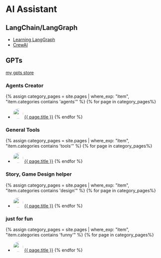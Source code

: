 # AI Assistant

## LangChain/LangGraph

* [Learning LangGraph](https://github.com/LangGraph-GUI/LangGraph-learn)
* [CrewAI](https://github.com/HomunMage/AI_Agents)

## GPTs

[my gpts store](https://gptstore.ai/creators/user-eUjRFH97y4YdV3EhRPqln3NB)

### Agents Creator
{% assign category_pages = site.pages | where_exp: "item", "item.categories contains 'agents'" %}
{% for page in category_pages%}
* <img src="/Agents/{{ page.url }}/image.webp" Height="32" style="border-radius: 50%; overflow: hidden;" />  <a href= "/Agents{{ page.url }}">{{ page.title }}</a>
{% endfor %}

### General Tools
{% assign category_pages = site.pages | where_exp: "item", "item.categories contains 'tools'" %}
{% for page in category_pages%}
* <img src="/Agents/{{ page.url }}/image.webp" Height="32" style="border-radius: 50%; overflow: hidden;" />  <a href= "/Agents{{ page.url }}">{{ page.title }}</a>
{% endfor %}

### Story, Game Design helper
{% assign category_pages = site.pages | where_exp: "item", "item.categories contains 'design'" %}
{% for page in category_pages%}
* <img src="/Agents/{{ page.url }}/image.webp" Height="32" style="border-radius: 50%; overflow: hidden;" />  <a href= "/Agents{{ page.url }}">{{ page.title }}</a>
{% endfor %}

### just for fun
{% assign category_pages = site.pages | where_exp: "item", "item.categories contains 'funny'" %}
{% for page in category_pages%}
* <img src="/Agents/{{ page.url }}/image.webp" Height="32" style="border-radius: 50%; overflow: hidden;" />  <a href= "/Agents{{ page.url }}">{{ page.title }}</a>
{% endfor %}
